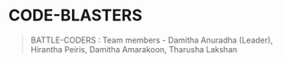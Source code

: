 # CODE-BLASTERS
> BATTLE-CODERS : Team members - Damitha Anuradha (Leader),
                                 Hirantha Peiris,
                                 Damitha Amarakoon,
                                 Tharusha Lakshan
